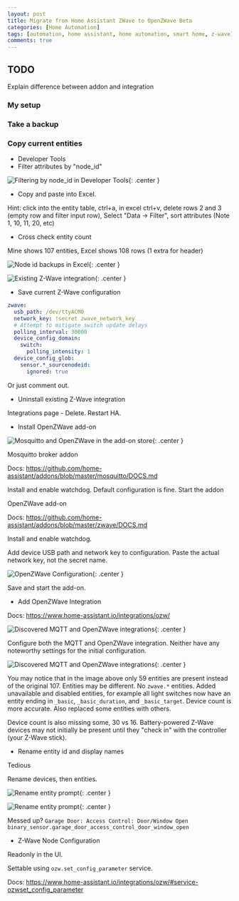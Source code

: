 ```yaml
---
layout: post
title: Migrate from Home Assistant ZWave to OpenZWave Beta
categories: [Home Automation]
tags: [automation, home assistant, home automation, smart home, z-wave]
comments: true
---
```


## TODO

Explain difference between addon and integration

### My setup

### Take a backup

### Copy current entities
* Developer Tools
* Filter attributes by "node_id"

![Filtering by node_id in Developer Tools](/assets/zwave-nodeid-devtools.PNG){: .center }

* Copy and paste into Excel.

Hint: click into the entity table, ctrl+a, in excel ctrl+v, delete rows 2 and 3 (empty row and filter input row), Select "Data -> Filter", sort attributes (Note 1, 10, 11, 20, etc)

* Cross check entity count

Mine shows 107 entities, Excel shows 108 rows (1 extra for header)

![Node id backups in Excel](/assets/zwave-nodeid-excel.PNG){: .center }

![Existing Z-Wave integration](/assets/zwave-integration-old.PNG){: .center }

* Save current Z-Wave configuration

```yaml
zwave:
  usb_path: /dev/ttyACM0
  network_key: !secret zwave_network_key
  # Attempt to mitigate switch update delays
  polling_interval: 30000
  device_config_domain:
    switch:
      polling_intensity: 1
  device_config_glob:
    sensor.*_sourcenodeid:
      ignored: true
```

Or just comment out.

* Uninstall existing Z-Wave integration

Integrations page - Delete. Restart HA.

* Install OpenZWave add-on

![Mosquitto and OpenZWave in the add-on store](/assets/zwave-addons-store.PNG){: .center }

Mosquitto broker addon

Docs: https://github.com/home-assistant/addons/blob/master/mosquitto/DOCS.md

Install and enable watchdog. Default configuration is fine. Start the addon

OpenZWave add-on

Docs: https://github.com/home-assistant/addons/blob/master/zwave/DOCS.md

Install and enable watchdog.

Add device USB path and network key to configuration. Paste the actual network key, not the secret name.

![OpenZWave Configuration](/assets/zwave-addon-config.PNG){: .center }

Save and start the add-on.

* Add OpenZWave Integration

Docs: https://www.home-assistant.io/integrations/ozw/

![Discovered MQTT and OpenZWave integrations](/assets/zwave-integrations-new.PNG){: .center }

Configure both the MQTT and OpenZWave integration. Neither have any noteworthy settings for the initial configuration.

![Discovered MQTT and OpenZWave integrations](/assets/zwave-integrations-new-configured.PNG){: .center }

You may notice that in the image above only 59 entities are present instead of the original 107. Entities may be different. No `zwave.*` entities. Added unavailable and disabled entities, for example all light switches now have an entity ending in `_basic`, `_basic_duration`, and `_basic_target`. Device count is more accurate. Also replaced some entities with others.

Device count is also missing some, 30 vs 16. Battery-powered Z-Wave devices may not initially be present until they "check in" with the controller (your Z-Wave stick).

* Rename entity id and display names

Tedious

Rename devices, then entities.

![Rename entity prompt](/assets/zwave-device-nodeid.PNG){: .center }

![Rename entity prompt](/assets/zwave-device-rename.PNG){: .center }

Messed up?
`Garage Door: Access Control: Door/Window Open`
`binary_sensor.garage_door_access_control_door_window_open`

* Z-Wave Node Configuration

Readonly in the UI.

Settable using `ozw.set_config_parameter` service.

Docs: https://www.home-assistant.io/integrations/ozw/#service-ozwset_config_parameter